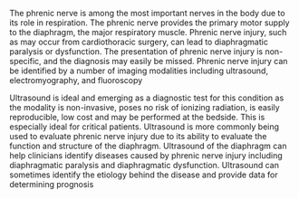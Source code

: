 The phrenic nerve is among the most important nerves in the body due to its role in respiration. The phrenic nerve provides the primary motor supply to the diaphragm, the major respiratory muscle. Phrenic nerve injury, such as may occur from cardiothoracic surgery, can lead to diaphragmatic paralysis or dysfunction. The presentation of phrenic nerve injury is non-specific, and the diagnosis may easily be missed. Phrenic nerve injury can be identified by a number of imaging modalities including ultrasound, electromyography, and fluoroscopy

Ultrasound is ideal and emerging as a diagnostic test for this condition as the modality is non-invasive, poses no risk of ionizing radiation, is easily reproducible, low cost and may be performed at the bedside. This is especially ideal for critical patients. Ultrasound is more commonly being used to evaluate phrenic nerve injury due to its ability to evaluate the function and structure of the diaphragm. Ultrasound of the diaphragm can help clinicians identify diseases caused by phrenic nerve injury including diaphragmatic paralysis and diaphragmatic dysfunction. Ultrasound can sometimes identify the etiology behind the disease and provide data for determining prognosis